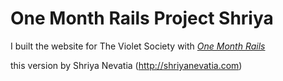 # One Month Rails Project Shriya

I built the website for The Violet Society with [*One Month Rails*](http://onemonthrails.com)

this version by Shriya Nevatia (http://shriyanevatia.com)